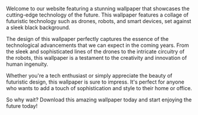 <!--
Write me content for website with wallpaper "A wallpaper featuring a collage of futuristic technology such as drones, robots, and smart devices, set against a black background."
-->

<!--font:Poppins-->

Welcome to our website featuring a stunning wallpaper that showcases the cutting-edge technology of the future. This wallpaper features a collage of futuristic technology such as drones, robots, and smart devices, set against a sleek black background.

The design of this wallpaper perfectly captures the essence of the technological advancements that we can expect in the coming years. From the sleek and sophisticated lines of the drones to the intricate circuitry of the robots, this wallpaper is a testament to the creativity and innovation of human ingenuity.

Whether you're a tech enthusiast or simply appreciate the beauty of futuristic design, this wallpaper is sure to impress. It's perfect for anyone who wants to add a touch of sophistication and style to their home or office.

So why wait? Download this amazing wallpaper today and start enjoying the future today!
